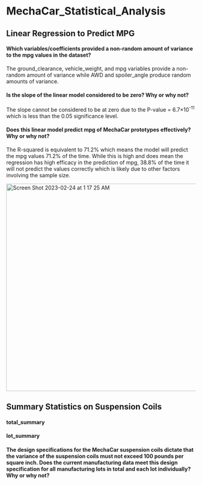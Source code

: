 # MechaCar_Statistical_Analysis
## Linear Regression to Predict MPG

#### Which variables/coefficients provided a non-random amount of variance to the mpg values in the dataset?

The ground_clearance, vehicle_weight, and mpg variables provide a non-random amount of variance while AWD and spoiler_angle produce random amounts of variance.

#### Is the slope of the linear model considered to be zero? Why or why not?

The slope cannot be considered to be at zero due to the P-value = 6.7×10<sup>-11</sup> which is less than the 0.05 significance level.

#### Does this linear model predict mpg of MechaCar prototypes effectively? Why or why not?

The R-squared is equivalent to 71.2% which means the model will predict the mpg values 71.2% of the time. While this is high and does mean the regression has high efficacy in the prediction of mpg, 38.8% of the time it will not predict the values correctly which is likely due to other factors involving the sample size.

<img width="550" alt="Screen Shot 2023-02-24 at 1 17 25 AM" src="https://user-images.githubusercontent.com/112206035/221106376-b861a46e-2738-458b-9327-23f630d767fd.png">

## Summary Statistics on Suspension Coils

#### total_summary

#### lot_summary

#### The design specifications for the MechaCar suspension coils dictate that the variance of the suspension coils must not exceed 100 pounds per square inch. Does the current manufacturing data meet this design specification for all manufacturing lots in total and each lot individually? Why or why not?
